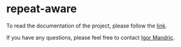 # repeat-aware

To read the documentation of the project, please follow the [link](https://mandricigor.github.io/repeat-aware/).


If you have any questions, please feel free to contact [Igor Mandric](mailto:mandric.igor@gmail.com).


